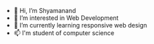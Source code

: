 - 👋 Hi, I’m Shyamanand
- 👀 I’m interested in Web Development
- 🌱 I’m currently learning responsive web design
- 📫 I'm student of computer science


